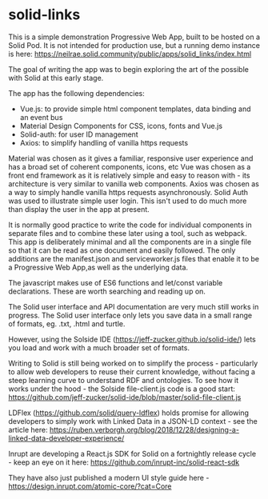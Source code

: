 # solid-links

This is a simple demonstration Progressive Web App, built to be hosted on a Solid Pod.  It is not intended for production use, but a running demo instance is here: https://neilrae.solid.community/public/apps/solid_links/index.html

The goal of writing the app was to begin exploring the art of the possible with Solid at this early stage. 

The app has the following dependencies:

* Vue.js: to provide simple html component templates, data binding and an event bus
* Material Design Components for CSS, icons, fonts and Vue.js
* Solid-auth: for user ID management
* Axios: to simplify handling of vanilla https requests

Material was chosen as it gives a familiar, responsive user experience and has a broad set of coherent components, icons, etc
Vue was chosen as a front end framework as it is relatively simple and easy to reason with - its architecture is very similar to vanilla web components.
Axios was chosen as a way to simply handle vanilla https requests asynchronously.
Solid Auth was used to illustrate simple user login. This isn't used to do much more than display the user in the app at present. 

It is normally good practice to write the code for individual components in separate files and to combine these later using a tool, such as webpack. This app is deliberately minimal and all the components are in a single file so that it can be read as one document and easily followed.  The only additions are the manifest.json and serviceworker.js files that enable it to be a Progressive Web App,as well as the underlying data.

The javascript makes use of ES6 functions and let/const variable declarations.  These are worth searching and reading up on.

The Solid user interface and API documentation are very much still works in progress.  The Solid user interface only lets you save data in a small range of formats, eg. .txt, .html and turtle. 

However, using the Solside IDE (https://jeff-zucker.github.io/solid-ide/) lets you load and work with a much broader set of formats.  

Writing to Solid is still being worked on to simplify the process - particularly to allow web developers to reuse their current knowledge, without facing a steep learning curve to understand RDF and ontologies.  To see how it works under the hood - the Solside file-client.js code is a good start: https://github.com/jeff-zucker/solid-ide/blob/master/solid-file-client.js

LDFlex (https://github.com/solid/query-ldflex) holds promise for allowing developers to simply work with Linked Data in a JSON-LD context - see the article here: https://ruben.verborgh.org/blog/2018/12/28/designing-a-linked-data-developer-experience/

Inrupt are developing a React.js SDK for Solid on a fortnightly release cycle - keep an eye on it here: https://github.com/inrupt-inc/solid-react-sdk

They have also just published a modern UI style guide here - https://design.inrupt.com/atomic-core/?cat=Core


